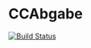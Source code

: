 # CCAbgabe
[![Build Status](https://cloud.drone.io/api/badges/OmarCC2020/ccabgabe/status.svg)](https://cloud.drone.io/OmarCC2020/ccabgabe)
